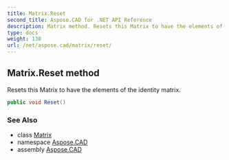 ```yaml
---
title: Matrix.Reset
second_title: Aspose.CAD for .NET API Reference
description: Matrix method. Resets this Matrix to have the elements of the identity matrix
type: docs
weight: 130
url: /net/aspose.cad/matrix/reset/
---
```

## Matrix.Reset method

Resets this Matrix to have the elements of the identity matrix.

```csharp
public void Reset()
```

### See Also

* class [Matrix](../)
* namespace [Aspose.CAD](../../../aspose.cad/)
* assembly [Aspose.CAD](../../../)


